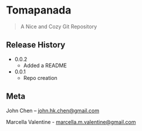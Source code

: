 # Tomapanada
> A Nice and Cozy Git Repository

## Release History

* 0.0.2
    * Added a README
* 0.0.1
    * Repo creation

## Meta

John Chen –  john.hk.chen@gmail.com

Marcella Valentine - marcella.m.valentine@gmail.com
